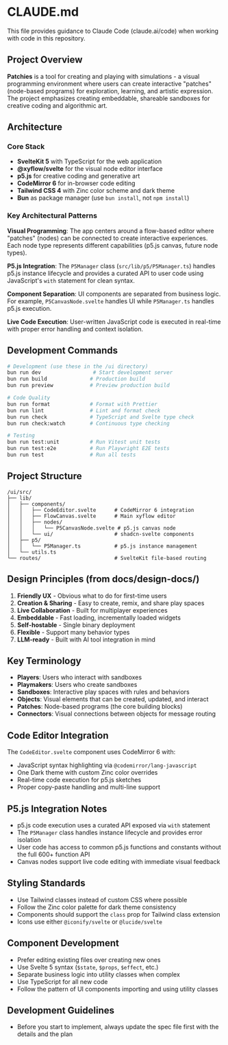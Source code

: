 # CLAUDE.md

This file provides guidance to Claude Code (claude.ai/code) when working with code in this repository.

## Project Overview

**Patchies** is a tool for creating and playing with simulations - a visual programming environment where users can create interactive "patches" (node-based programs) for exploration, learning, and artistic expression. The project emphasizes creating embeddable, shareable sandboxes for creative coding and algorithmic art.

## Architecture

### Core Stack
- **SvelteKit 5** with TypeScript for the web application
- **@xyflow/svelte** for the visual node editor interface
- **p5.js** for creative coding and generative art
- **CodeMirror 6** for in-browser code editing
- **Tailwind CSS 4** with Zinc color scheme and dark theme
- **Bun** as package manager (use `bun install`, not `npm install`)

### Key Architectural Patterns

**Visual Programming**: The app centers around a flow-based editor where "patches" (nodes) can be connected to create interactive experiences. Each node type represents different capabilities (p5.js canvas, future node types).

**P5.js Integration**: The `P5Manager` class (`src/lib/p5/P5Manager.ts`) handles p5.js instance lifecycle and provides a curated API to user code using JavaScript's `with` statement for clean syntax.

**Component Separation**: UI components are separated from business logic. For example, `P5CanvasNode.svelte` handles UI while `P5Manager.ts` handles p5.js execution.

**Live Code Execution**: User-written JavaScript code is executed in real-time with proper error handling and context isolation.

## Development Commands

```bash
# Development (use these in the /ui directory)
bun run dev                 # Start development server
bun run build              # Production build
bun run preview            # Preview production build

# Code Quality
bun run format             # Format with Prettier
bun run lint               # Lint and format check
bun run check              # TypeScript and Svelte type check
bun run check:watch        # Continuous type checking

# Testing
bun run test:unit          # Run Vitest unit tests
bun run test:e2e           # Run Playwright E2E tests
bun run test               # Run all tests
```

## Project Structure

```
/ui/src/
├── lib/
│   ├── components/
│   │   ├── CodeEditor.svelte      # CodeMirror 6 integration
│   │   ├── FlowCanvas.svelte      # Main xyflow editor
│   │   ├── nodes/
│   │   │   └── P5CanvasNode.svelte # p5.js canvas node
│   │   └── ui/                    # shadcn-svelte components
│   ├── p5/
│   │   └── P5Manager.ts           # p5.js instance management
│   └── utils.ts
└── routes/                        # SvelteKit file-based routing
```

## Design Principles (from docs/design-docs/)

1. **Friendly UX** - Obvious what to do for first-time users
2. **Creation & Sharing** - Easy to create, remix, and share play spaces
3. **Live Collaboration** - Built for multiplayer experiences
4. **Embeddable** - Fast loading, incrementally loaded widgets
5. **Self-hostable** - Single binary deployment
6. **Flexible** - Support many behavior types
7. **LLM-ready** - Built with AI tool integration in mind

## Key Terminology

- **Players**: Users who interact with sandboxes
- **Playmakers**: Users who create sandboxes
- **Sandboxes**: Interactive play spaces with rules and behaviors
- **Objects**: Visual elements that can be created, updated, and interact
- **Patches**: Node-based programs (the core building blocks)
- **Connectors**: Visual connections between objects for message routing

## Code Editor Integration

The `CodeEditor.svelte` component uses CodeMirror 6 with:
- JavaScript syntax highlighting via `@codemirror/lang-javascript`
- One Dark theme with custom Zinc color overrides
- Real-time code execution for p5.js sketches
- Proper copy-paste handling and multi-line support

## P5.js Integration Notes

- p5.js code execution uses a curated API exposed via `with` statement
- The `P5Manager` class handles instance lifecycle and provides error isolation
- User code has access to common p5.js functions and constants without the full 600+ function API
- Canvas nodes support live code editing with immediate visual feedback

## Styling Standards

- Use Tailwind classes instead of custom CSS where possible
- Follow the Zinc color palette for dark theme consistency
- Components should support the `class` prop for Tailwind class extension
- Icons use either `@iconify/svelte` or `@lucide/svelte`

## Component Development

- Prefer editing existing files over creating new ones
- Use Svelte 5 syntax (`$state`, `$props`, `$effect`, etc.)
- Separate business logic into utility classes when complex
- Use TypeScript for all new code
- Follow the pattern of UI components importing and using utility classes

## Development Guidelines

- Before you start to implement, always update the spec file first with the details and the plan